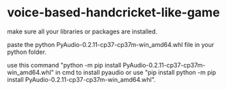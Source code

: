 # voice-based-handcricket-like-game
make sure all your libraries or packages are installed.

paste the python PyAudio-0.2.11-cp37-cp37m-win_amd64.whl file in your python folder.

use this command "python -m pip install PyAudio-0.2.11-cp37-cp37m-win_amd64.whl" in cmd to install pyaudio or use "pip install python -m pip install PyAudio-0.2.11-cp37-cp37m-win_amd64.whl".

